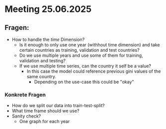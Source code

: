 # Meeting 25.06.2025

## Fragen:

- How to handle the *time* Dimension?
    - Is it enough to only use one year (withhout time dimension) and take certain countries as training, validation and test countries?
    - Do we use multiple years and use some of them for training, validation and testing?
    - If we use multiple time series, can the country it self be a value?
        - In this case the model could reference previous gini values of the same country.
            - Depending on the use-case this could be "okay"

### Konkrete Fragen

- How do we split our data into train-test-split?
- What time frame should we use?
- Sanity check?
    - One graph for each year